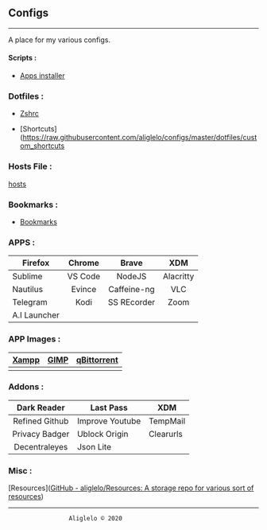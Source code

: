 ## Configs

---

A place for my various configs.

#### Scripts :

- [Apps installer](https://raw.githubusercontent.com/aliglelo/configs/master/scripts/apps_installer.sh)

### Dotfiles :

- [Zshrc](https://raw.githubusercontent.com/aliglelo/configs/master/dotfiles/remove_this_text.zshrc)

- [Shortcuts](https://raw.githubusercontent.com/aliglelo/configs/master/dotfiles/custom_shortcuts

### Hosts File :

[hosts](https://raw.githubusercontent.com/StevenBlack/hosts/master/hosts)

### Bookmarks :
- [Bookmarks](https://github.com/aliglelo/data/blob/master/bookmarks.html)

### APPS :

| Firefox      | Chrome  | Brave       | XDM       |
| ------------ |:-------:|:-----------:|:---------:|
| Sublime      | VS Code | NodeJS      | Alacritty |
| Nautilus     | Evince  | Caffeine-ng | VLC       |
| Telegram     | Kodi    | SS REcorder | Zoom      |
| A.I Launcher |         |             |           |

### APP Images :

| [Xampp](https://www.apachefriends.org/index.html) | [GIMP](https://www.appimagehub.com/p/1231847/) | [qBittorrent](https://www.appimagehub.com/p/1346648/) |
|:-------------------------------------------------:|:----------------------------------------------:|:-----------------------------------------------------:|
|                                                   |                                                |                                                       |

### Addons :

| Dark Reader    | Last Pass       | XDM       |
|:--------------:| --------------- | --------- |
| Refined Github | Improve Youtube | TempMail  |
| Privacy Badger | Ublock Origin   | Clearurls |
| Decentraleyes  | Json Lite       |           |

### Misc :

[Resources]([GitHub - aliglelo/Resources: A storage repo for various sort of resources](https://github.com/aliglelo/Resources))

---

                     Aliglelo © 2020

